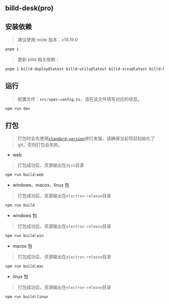 ## billd-desk(pro)

## 安装依赖

> 建议使用 node 版本：v18.19.0

```bash
pnpm i
```

> 更新 billd 相关依赖：

```bash
pnpm i billd-deploy@latest billd-utils@latest billd-scss@latest billd-html-webpack-plugin@latest
```

## 运行

> 配置文件：**`src/spec-config.ts`**，请在该文件填写对应的信息。

```bash
npm run dev
```

## 打包

> 打包时会先使用[`standard-version`](https://github.com/conventional-changelog/standard-version#readme)进行发版，请确保当前项目初始化了 git，否则打包会失败。

- web

> 打包成功后，资源输出在`dist`目录

```bash
npm run build:web
```

- windows、macos、linux 包

> 打包成功后，资源输出在`electron-release`目录

```bash
npm run build
```

- windows 包

> 打包成功后，资源输出在`electron-release`目录

```bash
npm run build:win
```

- macos 包

> 打包成功后，资源输出在`electron-release`目录

```bash
npm run build:mac
```

- linux 包

> 打包成功后，资源输出在`electron-release`目录

```bash
npm run build:linux
```
